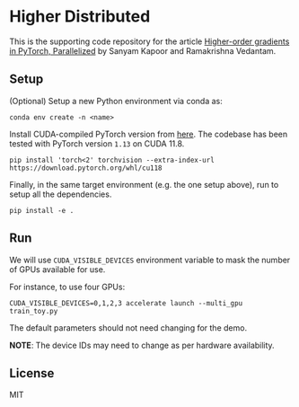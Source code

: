 # Higher Distributed

This is the supporting code repository for the article [Higher-order gradients in PyTorch, Parallelized](https://sanyamkapoor.com/kb/higher-order-gradients-in-pytorch-parallelized) by Sanyam Kapoor and Ramakrishna Vedantam.

## Setup

(Optional) Setup a new Python environment via conda as:
```shell
conda env create -n <name>
```

Install CUDA-compiled PyTorch version from [here](https://pytorch.org). The codebase
has been tested with PyTorch version `1.13` on CUDA 11.8.
```shell
pip install 'torch<2' torchvision --extra-index-url https://download.pytorch.org/whl/cu118
```

Finally, in the same target environment (e.g. the one setup above), run to setup all the dependencies.
```shell
pip install -e .
```

## Run

We will use `CUDA_VISIBLE_DEVICES` environment variable to mask the number of GPUs available for use.

For instance, to use four GPUs:

```
CUDA_VISIBLE_DEVICES=0,1,2,3 accelerate launch --multi_gpu train_toy.py
```

The default parameters should not need changing for the demo.

**NOTE**: The device IDs may need to change as per hardware availability.

## License

MIT
